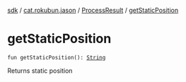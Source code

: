 [sdk](../../index.md) / [cat.rokubun.jason](../index.md) / [ProcessResult](index.md) / [getStaticPosition](./get-static-position.md)

# getStaticPosition

`fun getStaticPosition(): `[`String`](https://kotlinlang.org/api/latest/jvm/stdlib/kotlin/-string/index.html)

Returns static position

